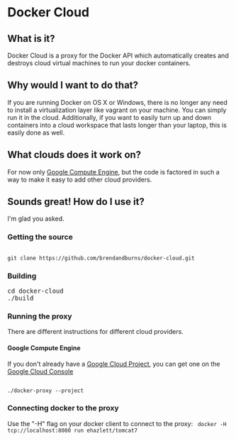 Docker Cloud
============

What is it?
------------
Docker Cloud is a proxy for the Docker API which automatically creates and destroys cloud virtual machines to run
your docker containers.

Why would I want to do that?
------------
If you are running Docker on OS X or Windows, there is no longer any need to install a virtualization layer like
vagrant on your machine.  You can simply run it in the cloud.  Additionally, if you want to easily turn up and
down containers into a cloud workspace that lasts longer than your laptop, this is easily done as well.

What clouds does it work on?
------------
For now only <a href="https://cloud.google.com/products/compute-engine/">Google Compute Engine</a>, but the code
is factored in such a way to make it easy to add other cloud providers.

Sounds great!  How do I use it?
------------
I'm glad you asked.
### Getting the source ###
<code>
git clone https://github.com/brendandburns/docker-cloud.git
</code>

### Building ###
<pre>
cd docker-cloud
./build
</pre>

### Running the proxy ###
There are different instructions for different cloud providers.

#### Google Compute Engine ####
If you don't already have a <a href="http://cloud.google.com">Google Cloud Project</a>, you can get one on the <a href="http://cloud.google.com/console">Google Cloud Console</a>

<code>
./docker-proxy --project <your-google-cloud-project-here>
</code>

### Connecting docker to the proxy ###
Use the "-H" flag on your docker client to connect to the proxy:
<code>
docker -H tcp://localhost:8080 run ehazlett/tomcat7
</code>

